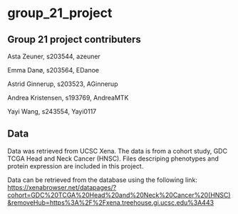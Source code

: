 # group_21_project

## Group 21 project contributers
Asta Zeuner, s203544, azeuner

Emma Danø, s203564, EDanoe

Astrid Ginnerup, s203523, AGinnerup

Andrea Kristensen, s193769, AndreaMTK

Yayi Wang, s243554, Yayi0117


## Data 
Data was retrieved from UCSC Xena. The data is from a cohort study, GDC TCGA Head and Neck Cancer (HNSC). Files descriping phenotypes and protein expression are included in this project.

Data can be retrieved from the database using the following link: https://xenabrowser.net/datapages/?cohort=GDC%20TCGA%20Head%20and%20Neck%20Cancer%20(HNSC)&removeHub=https%3A%2F%2Fxena.treehouse.gi.ucsc.edu%3A443

